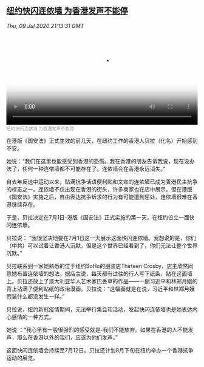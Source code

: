 <!--1594330882000-->
[纽约快闪连侬墙 为香港发声不能停](https://www.voachinese.com/a/ny-hk-popup-lennon-wall/5496561.html)
------

<div><i>Thu, 09 Jul 2020 21:13:31 GMT</i></div><video poster="https://images.weserv.nl?url=gdb.voanews.com/db2bf4e4-5945-4b7f-a5c7-6f566f5ec446_tv_r1_s_w900.jpg" src="https://av.voanews.com/Videoroot/Pangeavideo/2020/07/d/db/db2bf4e4-5945-4b7f-a5c7-6f566f5ec446_240p.mp4" style="width:100%" controls></video><div><small style="color: #999;">纽约快闪连侬墙  为香港发声不能停</small></div><p>在港版《国安法》正式生效的前几天，在纽约工作的香港人贝拉（化名）开始感到不安。</p><p>她说：“我们在这里也能感受到香港的恐慌。我在香港的朋友告诉我说，现在没办法了，任何一种连侬墙都不可能存在了。连侬墙会在香港永远消失。”</p><p>自去年反送中运动以来，贴满抗争话语便利贴和文宣的连侬墙已成为香港民主抗争的标志之一。连侬墙不仅出现在香港的街头，许多商家也在店中展示。但在港版《国安法》实施之后，自由表达抗争诉求的行为有可能遭到惩处，连侬墙很难在香港继续存在。</p><p>于是，贝拉决定在7月1日-港版《国安法》正式实施的第一天，在纽约设立一面快闪连侬墙。</p><p>贝拉说： “我很坚决地要在7月1日这一天展示这面快闪连侬墙。我想说的是，你们（中共）可以试着让香港人沉默，但是这个世界已经看到了，你们无法让整个世界沉默。”</p><p>贝拉联系到一家她熟悉的位于纽约SoHo的服装店Thirteen Crosby，店主欣然同意她布置连侬墙的想法。据店主说，每天都有过往的行人写下纸条，贴在这面墙上。贝拉还放上了澳大利亚华人艺术家巴丢草的作品——一副习近平和林郑月娥的背上沾满了便利贴纸的政治漫画。贝拉说：“这幅画就是在说，习近平和林郑月娥假装什么都没发生一样。”</p><p>贝拉说，纽约新冠疫情期间，无法举行集会和活动，发起快闪连侬墙也是她表达内心感情的一种方式。</p><p>她说 ：“我心里有一股很强烈的感受就是-我们不能放弃。如果在香港的人不能发声，那么在香港以外的我们，应该为他们发声。”</p><p>这面快闪连侬墙会持续至7月12日。贝拉还计划8月下旬在纽约举办一个香港抗争运动的展览。</p><p> </p><p> </p>
